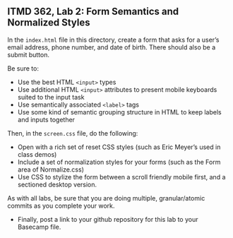 ## ITMD 362, Lab 2: Form Semantics and Normalized Styles

In the `index.html` file in this directory, create a form that asks for
a user’s email address, phone number, and date of birth. There should also be a submit button.

Be sure to:

* Use the best HTML `<input>` types
* Use additional HTML `<input>` attributes to present mobile keyboards suited to the input task
* Use semantically associated `<label>` tags
* Use some kind of semantic grouping structure in HTML to keep labels and inputs together

Then, in the `screen.css` file, do the following:

* Open with a rich set of reset CSS styles (such as Eric Meyer’s used in class demos)
* Include a set of normalization styles for your forms (such as the Form area of Normalize.css)
* Use CSS to stylize the form between a scroll friendly mobile first, and a sectioned desktop version. 

As with all labs, be sure that you are doing multiple, granular/atomic commits as you
complete your work.

* Finally, post a link to your github repository for this lab to your Basecamp file. 